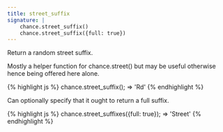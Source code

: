 ```yaml
---
title: street_suffix
signature: |
    chance.street_suffix()
    chance.street_suffix({full: true})
---
```


Return a random street suffix.

Mostly a helper function for chance.street() but may be useful otherwise
hence being offered here alone.

{% highlight js %}
  chance.street_suffix();
  => 'Rd'
{% endhighlight %}

Can optionally specify that it ought to return a full suffix.

{% highlight js %}
  chance.street_suffixes({full: true});
  => 'Street'
{% endhighlight %}


